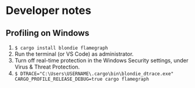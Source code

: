 # Developer notes

## Profiling on Windows

1. `$ cargo install blondie flamegraph`
2. Run the terminal (or VS Code) as administrator.
3. Turn off real-time protection in the Windows Security settings, under Virus & Threat Protection.
4. `$ DTRACE="C:\Users\USERNAME\.cargo\bin\blondie_dtrace.exe" CARGO_PROFILE_RELEASE_DEBUG=true cargo flamegraph`